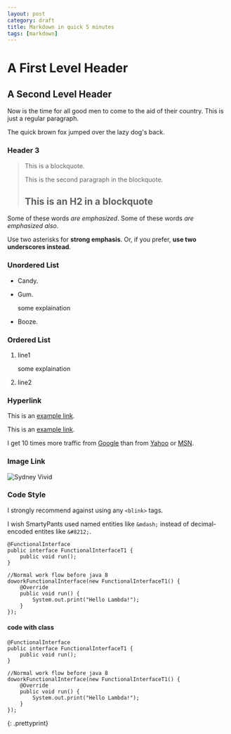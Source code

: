 ```yaml
---
layout: post
category: draft
title: Markdown in quick 5 minutes
tags: [markdown]
---
```

A First Level Header
====================

A Second Level Header
---------------------

Now is the time for all good men to come to
the aid of their country. This is just a
regular paragraph.

The quick brown fox jumped over the lazy
dog's back.

### Header 3

> This is a blockquote.
> 
> This is the second paragraph in the blockquote.
>
> ## This is an H2 in a blockquote

Some of these words *are emphasized*.
Some of these words _are emphasized also_.

Use two asterisks for **strong emphasis**.
Or, if you prefer, __use two underscores instead__.

### Unordered List
* Candy.
* Gum.

  some explaination

* Booze.

### Ordered List
1. line1

   some explaination 

2. line2

### Hyperlink

This is an [example link](http://example.com).

This is an [example link](http://example.com "With a Title").

I get 10 times more traffic from [Google][1] than from
[Yahoo][2] or [MSN][3].

[1]: http://google.com/        "Google"
[2]: http://search.yahoo.com/  "Yahoo Search"
[3]: http://search.msn.com/    "MSN Search"

### Image Link

![Sydney Vivid](http://farm9.staticflickr.com/8121/8935833544_766556ef1f_c.jpg "Vivid Sydney")

### Code Style

I strongly recommend against using any `<blink>` tags.

I wish SmartyPants used named entities like `&mdash;`
instead of decimal-encoded entites like `&#8212;`.

	@FunctionalInterface
	public interface FunctionalInterfaceT1 {
	    public void run();
	}	

	//Normal work flow before java 8	
	doworkFunctionalInterface(new FunctionalInterfaceT1() {
	    @Override
	    public void run() {
	        System.out.print("Hello Lambda!");
	    }
	});

#### code with class 

~~~
@FunctionalInterface
public interface FunctionalInterfaceT1 {
    public void run();
}	

//Normal work flow before java 8	
doworkFunctionalInterface(new FunctionalInterfaceT1() {
    @Override
    public void run() {
        System.out.print("Hello Lambda!");
    }
});
~~~
{: .prettyprint}